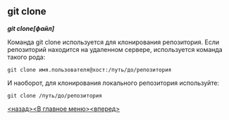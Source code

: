 ## git clone

***git clone[файл]***

Команда git clone используется для клонирования репозитория. Если репозиторий находится на удаленном сервере, используется команда такого рода:

```bash=
git clone имя.пользователя@хост:/путь/до/репозитория
```  

И наоборот, для клонирования локального репозитория используйте:

```bash=
git clone /путь/до/репозитория
```  

[<назад>](./git_checkout.md)[<В главное меню>](./readme.md)[<вперед>](./git_init.md)
